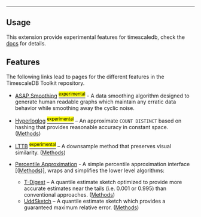 
--------

## Usage

This extension provide experimental features for timescaledb, check the [docs](https://github.com/timescale/timescaledb-toolkit/tree/main/docs) for details.

## Features

The following links lead to pages for the different features in the TimescaleDB Toolkit repository.

- [ASAP Smoothing](asap.md) [<sup><mark>experimental</mark></sup>](/docs/README.md#tag-notes) - A data smoothing algorithm designed to generate human readable graphs which maintain any erratic data behavior while smoothing away the cyclic noise.
- [Hyperloglog](hyperloglog.md) [<sup><mark>experimental</mark></sup>](/docs/README.md#tag-notes) – An approximate `COUNT DISTINCT` based on hashing that provides reasonable accuracy in constant space. ([Methods](hyperloglog.md#hyperloglog_api))
- [LTTB](lttb.md) [<sup><mark>experimental</mark></sup>](/docs/README.md#tag-notes) – A downsample method that preserves visual similarity. ([Methods](lttb.md#api))

- [Percentile Approximation](percentile_approximation.md) - A simple percentile approximation interface [([Methods](percentile_approximation.md#api))], wraps and simplifies the lower level algorithms:
    - [T-Digest](tdigest.md) – A quantile estimate sketch optimized to provide more accurate estimates near the tails (i.e. 0.001 or 0.995) than conventional approaches. ([Methods](tdigest#tdigest_api))
    - [UddSketch](uddsketch.md) – A quantile estimate sketch which provides a guaranteed maximum relative error. ([Methods](uddsketch.md#uddsketch_api))